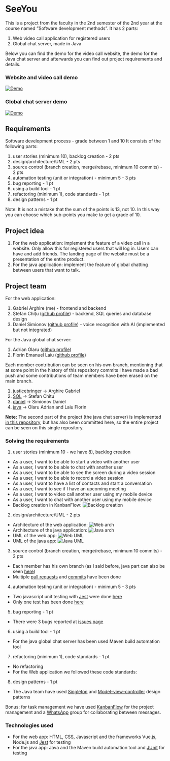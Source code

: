 # SeeYou
This is a project from the faculty in the 2nd semester of the 2nd year at the course named ”Software development methods”.
It has 2 parts:
  1. Web video call application for registered users
  2. Global chat server, made in Java
  
Below you can find the demo for the video call website, the demo for the Java chat server and afterwards you can find out project requirements and details.

### Website and video call demo

[![Demo](https://github.com/JusticeBringer/SeeYou/blob/master/zimages/webapp.png)](https://youtu.be/xUPy6Q7Zqeg)

### Global chat server demo

[![Demo](https://github.com/JusticeBringer/SeeYou/blob/master/zimages/javachat.png)](https://www.youtube.com/watch?v=PyoA-qPEs8o&feature=youtu.be)

## Requirements

Software development process - grade between 1 and 10
It consists of the following parts:

1. user stories (minimum 10), backlog creation - 2 pts
2. design/architecture/UML - 2 pts
3. source control (branch creation, merge/rebase, minimum 10 commits) - 2 pts
4. automation testing (unit or integration) - minimum 5 - 3 pts
5. bug reporting - 1 pt
6. using a build tool - 1 pt
7. refactoring (minimum 1), code standards - 1 pt
8. design patterns - 1 pt

Note: It is not a mistake that the sum of the points is 13, not 10. In this way you can choose which sub-points you make to get a grade of 10.

## Project idea

1. For the web application: implement the feature of a video call in a website. Only allow this for registered users that will log in. Users can have and add friends. The landing page of the website must be a presentation of the entire product.
2. For the java application: implement the feature of global chatting between users that want to talk.

## Project team

For the web application:

1. Gabriel Arghire (me) - frontend and backend
2. Ștefan Chițu ([github profile](https://github.com/jaoc12)) - backend, SQL queries and database design
3. Daniel Simionov ([github profile](https://github.com/DanielM24)) - voice recognition with AI (implemented but not integrated)

For the Java global chat server:

1. Adrian Olaru ([github profile](https://github.com/adrianolaru99))
2. Florin Emanuel Laiu ([github profile](https://github.com/florinlaiu))

Each member contribution can be seen on his own branch, mentioning that at some point in the history of this repository commits I have made a bad push and some contributions of team members have been erased on the main branch.

1. [justicebringer](https://github.com/JusticeBringer/SeeYou/tree/justicebringer) -> Arghire Gabriel
2. [SQL](https://github.com/JusticeBringer/SeeYou/tree/SQL) -> Stefan Chitu
3. [daniel](https://github.com/JusticeBringer/SeeYou/tree/daniel) -> Simionov Daniel
4. [java](https://github.com/JusticeBringer/SeeYou/tree/java) -> Olaru Adrian and Laiu Florin

**Note:** The second part of the project (the java chat server) is implemented [in this repository](https://github.com/adrianolaru99/Proiect-MDS), but has also been committed here, so the entire project can be seen on this single repository.

### Solving the requirements

1. user stories (minimum 10 - we have 8), backlog creation
  - As a user, I want to be able to start a video with another user
  - As a user, I want to be able to chat with another user
  - As a user, I want to be able to see the screen during a video session
  - As a user, I want to be able to record a video session
  - As a user, I want to have a list of contacts and start a conversation
  - As a user, I want to see if I have an upcoming meeting
  - As a user, I want to video call another user using my mobile device
  - As a user, I want to chat with another user using my mobile device
  - Backlog creation in KanbanFlow:
  ![Backlog creation](https://github.com/JusticeBringer/SeeYou/blob/master/zimages/kanbanflow.JPG)

2. design/architecture/UML - 2 pts
  - Architecture of the web application: ![Web arch](https://github.com/JusticeBringer/SeeYou/blob/master/zimages/schemeweb.jpg)
  - Architecture of the java application: ![Java arch](https://github.com/JusticeBringer/SeeYou/blob/master/zimages/schemejava.jpg)
  - UML of the web app: ![Web UML](https://github.com/JusticeBringer/SeeYou/blob/master/zimages/umlweb.png)
  - UML of the java app: ![Java UML](https://github.com/JusticeBringer/SeeYou/blob/master/zimages/JavaIUml.png)

3. source control (branch creation, merge/rebase, minimum 10 commits) - 2 pts
  - Each member has his own branch (as I said before, java part can also be seen [here](https://github.com/adrianolaru99/Proiect-MDS))
  - Multiple [pull requests](https://github.com/JusticeBringer/SeeYou/pulls?q=is%3Apr+is%3Aclosed) and [commits](https://github.com/JusticeBringer/SeeYou/commits/master) have been done

4. automation testing (unit or integration) - minimum 5 - 3 pts
  - Two javascript unit testing with [Jest](https://jestjs.io) were done [here](https://github.com/JusticeBringer/SeeYou/blob/master/server/javascript/account.test.js)
  - Only one test has been done [here](https://github.com/JusticeBringer/SeeYou/blob/java/MDS/lib/src/dto/MesajTest.java)

5. bug reporting - 1 pt
  - There were 3 bugs reported at [issues page](https://github.com/JusticeBringer/SeeYou/issues)

6. using a build tool - 1 pt
  - For the java global chat server has been used Maven build automation tool

7. refactoring (minimum 1), code standards - 1 pt
  - No refactoring
  - For the Web application we followed these code standards:

8. design patterns - 1 pt
  - The Java team have used [Singleton](https://en.wikipedia.org/wiki/Singleton_pattern) and [Model–view–controller](https://en.wikipedia.org/wiki/Model–view–controller) design patterns

Bonus: for task management we have used [KanbanFlow](https://kanbanflow.com) for the project management and a [WhatsApp](https://www.whatsapp.com) group for collaborating between messages.

### Technologies used

- For the web app: HTML, CSS, Javascript and the frameworks Vue.js, Node.js and [Jest](https://jestjs.io) for testing
- For the java app: Java and the Maven build automation tool and [JUnit](https://www.google.com/url?sa=t&rct=j&q=&esrc=s&source=web&cd=&cad=rja&uact=8&ved=2ahUKEwjF4-G56qnqAhWSM-wKHUiDDasQFjACegQIBBAB&url=http%3A%2F%2Fjunit.sourceforge.net%2Fjavadoc%2Forg%2Fjunit%2FAssert.html&usg=AOvVaw3XSRh_oR6oZJyXAWh1LNem) for testing
